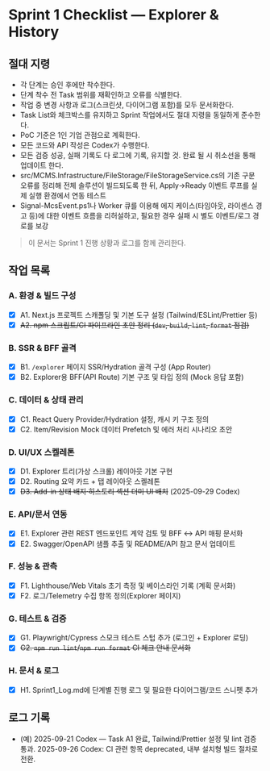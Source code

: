 # Sprint 1 Checklist — Explorer & History

## 절대 지령
- 각 단계는 승인 후에만 착수한다.
- 단계 착수 전 Task 범위를 재확인하고 오류를 식별한다.
- 작업 중 변경 사항과 로그(스크린샷, 다이어그램 포함)를 모두 문서화한다.
- Task List와 체크박스를 유지하고 Sprint 작업에서도 절대 지령을 동일하게 준수한다.
- PoC 기준은 1인 기업 관점으로 계획한다.
- 모든 코드와 API 작성은 Codex가 수행한다.
- 모든 검증 성공, 실패 기록도 다 로그에 기록, 유지할 것. 완료 될 시 취소선을 통해 업데이트 한다.
- src/MCMS.Infrastructure/FileStorage/FileStorageService.cs의 기존 구문 오류를 정리해 전체 솔루션이 빌드되도록 한 뒤, Apply→Ready 이벤트 루프를 실제 실행 환경에서 연동 테스트
- Signal-McsEvent.ps1나 Worker 큐를 이용해 에지 케이스(타임아웃, 라이센스 경고 등)에 대한 이벤트 흐름을 리허설하고, 필요한 경우 실패 시 별도 이벤트/로그 경로를 보강

> 이 문서는 Sprint 1 진행 상황과 로그를 함께 관리한다.

## 작업 목록
### A. 환경 & 빌드 구성
- [x] A1. Next.js 프로젝트 스캐폴딩 및 기본 도구 설정 (Tailwind/ESLint/Prettier 등)
- [x] ~~A2. npm 스크립트/CI 파이프라인 초안 정리 (`dev`, `build`, `lint`, `format` 점검)~~

### B. SSR & BFF 골격
- [x] B1. `/explorer` 페이지 SSR/Hydration 골격 구성 (App Router)
- [x] B2. Explorer용 BFF(API Route) 기본 구조 및 타입 정의 (Mock 응답 포함)

### C. 데이터 & 상태 관리
- [x] C1. React Query Provider/Hydration 설정, 캐시 키 구조 정의
- [x] C2. Item/Revision Mock 데이터 Prefetch 및 에러 처리 시나리오 초안

### D. UI/UX 스켈레톤
- [x] D1. Explorer 트리(가상 스크롤) 레이아웃 기본 구현
- [x] D2. Routing 요약 카드 + 탭 레이아웃 스켈레톤
- [x] ~~D3. Add-in 상태 배지·히스토리 섹션 더미 UI 배치~~ (2025-09-29 Codex)

### E. API/문서 연동
- [x] E1. Explorer 관련 REST 엔드포인트 계약 검토 및 BFF ↔ API 매핑 문서화
- [x] E2. Swagger/OpenAPI 샘플 추출 및 README/API 참고 문서 업데이트

### F. 성능 & 관측
- [x] F1. Lighthouse/Web Vitals 초기 측정 및 베이스라인 기록 (계획 문서화)
- [x] F2. 로그/Telemetry 수집 항목 정의(Explorer 페이지)

### G. 테스트 & 검증
- [x] G1. Playwright/Cypress 스모크 테스트 스텁 추가 (로그인 + Explorer 로딩)
- [x] ~~G2. `npm run lint`/`npm run format` CI 체크 안내 문서화~~

### H. 문서 & 로그
- [x] H1. Sprint1_Log.md에 단계별 진행 로그 및 필요한 다이어그램/코드 스니펫 추가

## 로그 기록
- (예) 2025-09-21 Codex — Task A1 완료, Tailwind/Prettier 설정 및 lint 검증 통과.
2025-09-26 Codex: CI 관련 항목 deprecated, 내부 설치형 빌드 절차로 전환.
